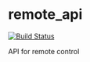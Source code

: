 remote_api
==========
[![Build Status](https://travis-ci.org/johvik/remote_api.png?branch=master)](https://travis-ci.org/johvik/remote_api)

API for remote control

